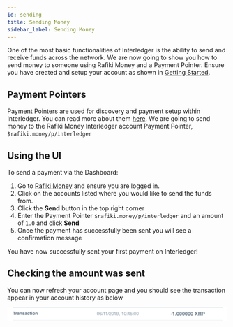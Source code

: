```yaml
---
id: sending
title: Sending Money
sidebar_label: Sending Money
---
```


One of the most basic functionalities of Interledger is the ability to send and receive
funds across the network. We are now going to show you how to send money to someone using Rafiki Money
and a Payment Pointer. Ensure you have created and setup your account as shown in [Getting Started](intro#get-started).

## Payment Pointers
Payment Pointers are used for discovery and payment setup within Interledger. You can read more about them 
[here](https://interledger.org/rfcs/0026-payment-pointers/). We are going to send money to the Rafiki Money Interledger account 
Payment Pointer, `$rafiki.money/p/interledger`

## Using the UI
To send a payment via the Dashboard:
1. Go to [Rafiki Money](https://rafiki.money/) and ensure you are logged in.
2. Click on the accounts listed where you would like to send the funds from.
3. Click the **Send** button in the top right corner
4. Enter the Payment Pointer `$rafiki.money/p/interledger` and an amount of `1.0` and click **Send**
5. Once the payment has successfully been sent you will see a confirmation message

You have now successfully sent your first payment on Interledger!

## Checking the amount was sent
You can now refresh your account page and you should see the transaction appear in your account history as below

![send-transaction](assets/send_transaction.png)
